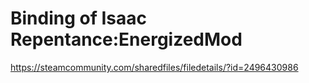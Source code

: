 # Binding of Isaac Repentance:EnergizedMod
 
https://steamcommunity.com/sharedfiles/filedetails/?id=2496430986

